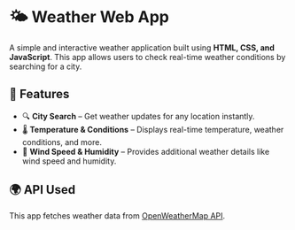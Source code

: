 # 🌤️ Weather Web App

A simple and interactive weather application built using **HTML, CSS, and JavaScript**. This app allows users to check real-time weather conditions by searching for a city.

## 🚀 Features
- 🔍 **City Search** – Get weather updates for any location instantly.
- 🌡️ **Temperature & Conditions** – Displays real-time temperature, weather conditions, and more.
- 💨 **Wind Speed & Humidity** – Provides additional weather details like wind speed and humidity.

## 🌍 API Used
This app fetches weather data from [OpenWeatherMap API](https://openweathermap.org/).
